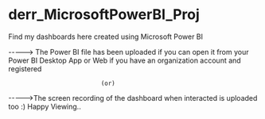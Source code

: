 # derr_MicrosoftPowerBI_Proj
Find my dashboards here created using Microsoft Power BI

-----> The Power BI file has been uploaded if you can open it from your Power BI Desktop App or Web if you have an organization account and registered
                                              
                              (or)
----->The screen recording of the dashboard when interacted is uploaded too :) 
Happy Viewing..
